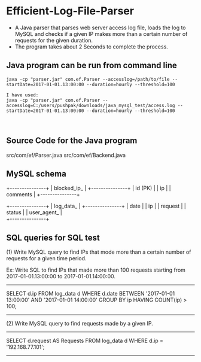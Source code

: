 # Efficient-Log-File-Parser
 - A Java parser that parses web server access log file, loads the log to MySQL and checks if a given IP makes more than a certain number of requests for the given duration.
 - The program takes about 2 Seconds to complete the process.
 
 ## Java program can be run from command line
	
    java -cp "parser.jar" com.ef.Parser --accesslog=/path/to/file --startDate=2017-01-01.13:00:00 --duration=hourly --threshold=100 
    
    I have used:
    java -cp "parser.jar" com.ef.Parser --accesslog=C:/users/pushpak/downloads/java_mysql_test/access.log --startDate=2017-01-01.13:00:00 --duration=hourly --threshold=100
    
## Source Code for the Java program

  src/com/ef/Parser.java
  src/com/ef/Backend.java
  
## MySQL schema 
+---------------+
|  blocked_ip_  |
+---------------+
|   id (PK)     |
|   ip          |
|   comments    |
+---------------+

+---------------+
|   log_data_   |
+---------------+
|    date       |
|     ip        |
|    request    |
|    status     |
|   user_agent_ |	
+---------------+
                     
                     
## SQL queries for SQL test

(1) Write MySQL query to find IPs that mode more than a certain number of requests for a given time period.

Ex: Write SQL to find IPs that made more than 100 requests starting from 2017-01-01.13:00:00 to 2017-01-01.14:00:00.

-------------------------------------------

SELECT  d.ip
FROM log_data d
WHERE d.date 
BETWEEN '2017-01-01 13:00:00' AND '2017-01-01 14:00:00'
GROUP BY ip
HAVING COUNT(ip) > 100;

-----------------------------------------


(2) Write MySQL query to find requests made by a given IP.

-----------------------------------------

SELECT d.request AS Requests
FROM log_data d
WHERE d.ip = '192.168.77.101';

----------------------------------------
